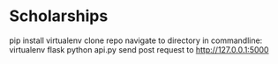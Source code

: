 # Scholarships

pip install virtualenv
clone repo
navigate to directory
in commandline: 
	virtualenv flask
	python api.py
send post request to http://127.0.0.1:5000